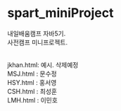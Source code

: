 # spart_miniProject

내일배움캠프 자바5기. <br>
사전캠프 미니프로젝트.
<br><br>

jkhan.html: 예시. 삭제예정 <br>
MSJ.html : 문수정 <br>
HSY.html : 홍서영 <br>
CSH.html : 최성훈 <br>
LMH.html : 이민호 

